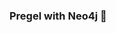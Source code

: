 ### Pregel with Neo4j 🚀



































































































































 











































































